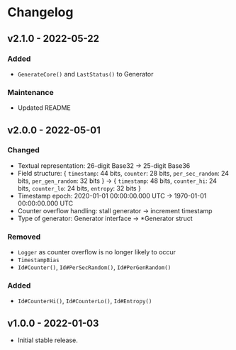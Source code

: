 # Changelog

## v2.1.0 - 2022-05-22

### Added

- `GenerateCore()` and `LastStatus()` to Generator

### Maintenance

- Updated README

## v2.0.0 - 2022-05-01

### Changed

- Textual representation: 26-digit Base32 -> 25-digit Base36
- Field structure: { `timestamp`: 44 bits, `counter`: 28 bits, `per_sec_random`:
  24 bits, `per_gen_random`: 32 bits } -> { `timestamp`: 48 bits, `counter_hi`:
  24 bits, `counter_lo`: 24 bits, `entropy`: 32 bits }
- Timestamp epoch: 2020-01-01 00:00:00.000 UTC -> 1970-01-01 00:00:00.000 UTC
- Counter overflow handling: stall generator -> increment timestamp
- Type of generator: Generator interface -> \*Generator struct

### Removed

- `Logger` as counter overflow is no longer likely to occur
- `TimestampBias`
- `Id#Counter()`, `Id#PerSecRandom()`, `Id#PerGenRandom()`

### Added

- `Id#CounterHi()`, `Id#CounterLo()`, `Id#Entropy()`

## v1.0.0 - 2022-01-03

- Initial stable release.
